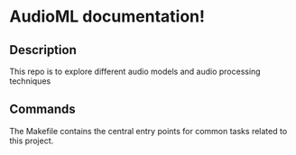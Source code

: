 # AudioML documentation!

## Description

This repo is to explore different audio models and audio processing techniques

## Commands

The Makefile contains the central entry points for common tasks related to this project.

